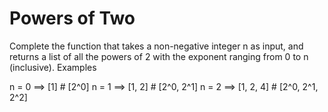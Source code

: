 # Powers of Two

Complete the function that takes a non-negative integer n as input, and returns a list of all the powers of 2 with the exponent ranging from 0 to n (inclusive).
Examples

n = 0  ==> [1]        # [2^0]
n = 1  ==> [1, 2]     # [2^0, 2^1]
n = 2  ==> [1, 2, 4]  # [2^0, 2^1, 2^2]

